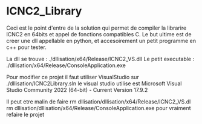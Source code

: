 # ICNC2_Library
Ceci est le point d'entre de la solution qui permet de compiler
la librarire ICNC2 en 64bits et appel de fonctions compatibles C.
Le but ultime est de creer une dll appellable en python,
et accesoirement un petit programme en c++ pour tester.

La dll se trouve : ./dllisation/x64/Release/ICNC2_VS.dll
Le petit executable : ./dllisation/x64/Release/ConsoleApplication.exe

Pour modifier ce projet il faut utiliser VisualStudio sur
./dllisation/ICNC2Library.sln
le visual studio utilise est
Microsoft Visual Studio Community 2022 (64-bit) - Current
Version 17.9.2

Il peut etre malin de faire
rm dllisation/dllisation/x64/Release/ICNC2_VS.dl 
rm dllisation/dllisation/x64/Release/ConsoleApplication.exe
pour vraiment refaire le projet